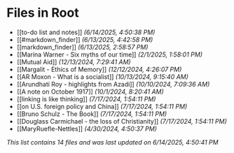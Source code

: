 # Files in Root

- [[to-do list and notes]] *(6/14/2025, 4:50:38 PM)*
- [[#markdown_finder]] *(6/13/2025, 4:42:58 PM)*
- [[markdown_finder]] *(6/13/2025, 2:58:57 PM)*
- [[Marina Warner - Six myths of our time]] *(2/1/2025, 1:58:01 PM)*
- [[Mutual Aid]] *(12/13/2024, 7:29:41 AM)*
- [[Margalit - Ethics of Memory]] *(12/12/2024, 4:26:07 PM)*
- [[AR Moxon - What is a socialist]] *(10/13/2024, 9:15:40 AM)*
- [[Arundhati Roy - highlights from Azadi]] *(10/10/2024, 7:09:36 AM)*
- [[A note on October 1917]] *(10/1/2024, 8:20:41 AM)*
- [[linking is like thinking]] *(7/17/2024, 1:54:11 PM)*
- [[on U.S. foreign policy and China]] *(7/17/2024, 1:54:11 PM)*
- [[Bruno Schulz - The Book]] *(7/17/2024, 1:54:11 PM)*
- [[Douglass Carmichael - the loss of Christianity]] *(7/17/2024, 1:54:11 PM)*
- [[MaryRuefle-Nettles]] *(4/30/2024, 4:50:37 PM)*

*This list contains 14 files and was last updated on 6/14/2025, 4:50:41 PM*